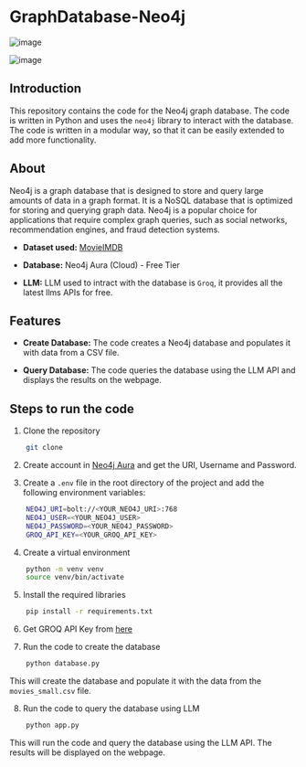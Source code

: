 # GraphDatabase-Neo4j

![image](https://github.com/user-attachments/assets/c8667285-0425-4a6e-bafa-ccb62b1f86f1)

![image](https://github.com/user-attachments/assets/7e4db55c-0a8d-4525-a031-d9a462f7d2e7)


## Introduction

This repository contains the code for the Neo4j graph database. The code is written in Python and uses the `neo4j` library to interact with the database. The code is written in a modular way, so that it can be easily extended to add more functionality.

## About

Neo4j is a graph database that is designed to store and query large amounts of data in a graph format. It is a NoSQL database that is optimized for storing and querying graph data. Neo4j is a popular choice for applications that require complex graph queries, such as social networks, recommendation engines, and fraud detection systems.

- **Dataset used:** [MovieIMDB](https://raw.githubusercontent.com/tomasonjo/blog-datasets/main/movies/movies_small.csv)

- **Database:** Neo4j Aura (Cloud) - Free Tier 

- **LLM:**  LLM used to intract with the database is `Groq`, it provides all the latest llms APIs for free.

## Features

- **Create Database:** The code creates a Neo4j database and populates it with data from a CSV file.

- **Query Database:** The code queries the database using the LLM API and displays the results on the webpage.

## Steps to run the code

1. Clone the repository

```bash
    git clone 

```

2. Create account in [Neo4j Aura](https://neo4j.com/cloud/aura/) and get the URI, Username and Password.

3. Create a `.env` file in the root directory of the project and add the following environment variables:

```bash
    NEO4J_URI=bolt://<YOUR_NEO4J_URI>:768
    NEO4J_USER=<YOUR_NEO4J_USER>
    NEO4J_PASSWORD=<YOUR_NEO4J_PASSWORD>
    GROQ_API_KEY=<YOUR_GROQ_API_KEY>
```

4. Create a virtual environment

```bash
    python -m venv venv
    source venv/bin/activate
```

5. Install the required libraries

```bash
    pip install -r requirements.txt
```
6. Get GROQ API Key from [here](https://groq.dev/)

7. Run the code to create the database

```bash
    python database.py
```
This will create the database and populate it with the data from the `movies_small.csv` file.

8. Run the code to query the database using LLM

```bash
    python app.py
```

This will run the code and query the database using the LLM API. The results will be displayed on the webpage.






